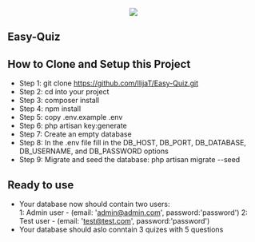 
<p align="center"><img src="https://laravel.com/assets/img/components/logo-laravel.svg"></p>

## Easy-Quiz


## How to Clone and Setup this Project

- Step 1: git clone https://github.com/IlijaT/Easy-Quiz.git
- Step 2: cd into your project
- Step 3: composer install
- Step 4: npm install
- Step 5: copy .env.example .env
- Step 6: php artisan key:generate
- Step 7: Create an empty database
- Step 8: In the .env file fill in the DB_HOST, DB_PORT, DB_DATABASE, DB_USERNAME, and DB_PASSWORD options
- Step 9: Migrate and seed the database: php artisan migrate --seed

## Ready to use
- Your database now should contain two users:  
    1: Admin user - (email: 'admin@admin.com', password:'password')
    2: Test user - (email: 'test@test.com', password:'password')
- Your database should aslo conntain 3 quizes with 5 questions


